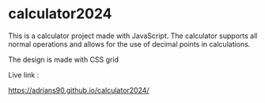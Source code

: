 # calculator2024

This is a calculator project made with JavaScript. The calculator supports all normal operations and allows for the use of decimal points in calculations.

The design is made with CSS grid

Live link : 

https://adrians90.github.io/calculator2024/
